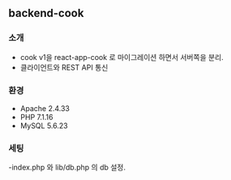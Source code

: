 ## backend-cook

### 소개
- cook v1을 react-app-cook 로 마이그레이션 하면서 서버쪽을 분리.
- 클라이언트와 REST API 통신
### 환경
- Apache 2.4.33
- PHP 7.1.16
- MySQL 5.6.23

### 세팅
-index.php 와 lib/db.php 의 db 설정.